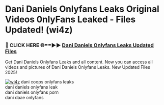 # Dani Daniels Onlyfans Leaks Original Videos 0nlyFans Leaked - Files Updated! (wi4z)

<h3>🔴 CLICK HERE 🌐==►► <a href="https://tinyurl.com/x26r9saj" rel="nofollow">Dani Daniels Onlyfans Leaks Updated Files</a></h3>

Get Dani Daniels Onlyfans Leaks and all content. Now you can access all videos and pictures of Dani Daniels Onlyfans Leaks. New Updated Files 2025!

[![wi4z](https://i.imgur.com/LkgZPqh.gif)](https://tinyurl.com/x26r9saj)
dani coops onlyfans leaks<br>
dani daniels onlyfans leak<br>
dani daniels onlyfans porn<br>
dani daae onlyfans